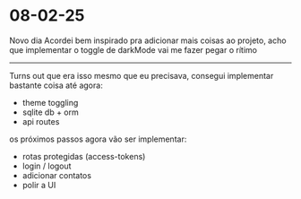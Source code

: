 # 08-02-25

Novo dia
Acordei bem inspirado pra adicionar mais coisas ao projeto, acho que implementar o toggle de darkMode vai me fazer pegar o rítimo

---
Turns out que era isso mesmo que eu precisava, consegui implementar bastante coisa até agora:

- theme toggling
- sqlite db + orm
- api routes

os próximos passos agora vão ser implementar:

- rotas protegidas (access-tokens)
- login / logout
- adicionar contatos
- polir a UI
